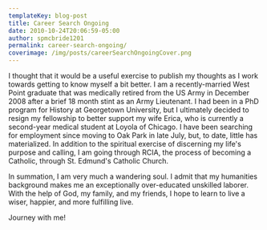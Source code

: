 ```yaml
---
templateKey: blog-post
title: Career Search Ongoing
date: 2010-10-24T20:06:59-05:00
author: spmcbride1201
permalink: career-search-ongoing/
coverimage: /img/posts/careerSearchOngoingCover.png
---
```

I thought that it would be a useful exercise to publish my thoughts as I work towards getting to know myself a bit better. I am a recently-married West Point graduate that was medically retired from the US Army in December 2008 after a brief 18 month stint as an Army Lieutenant. I had been in a PhD program for History at Georgetown University, but I ultimately decided to resign my fellowship to better support my wife Erica, who is currently a second-year medical student at Loyola of Chicago. I have been searching for employment since moving to Oak Park in late July, but, to date, little has materialized. In addition to the spiritual exercise of discerning my life's purpose and calling, I am going through RCIA, the process of becoming a Catholic, through St. Edmund's Catholic Church.

In summation, I am very much a wandering soul. I admit that my humanities background makes me an exceptionally over-educated unskilled laborer. With the help of God, my family, and my friends, I hope to learn to live a wiser, happier, and more fulfilling live.

Journey with me!